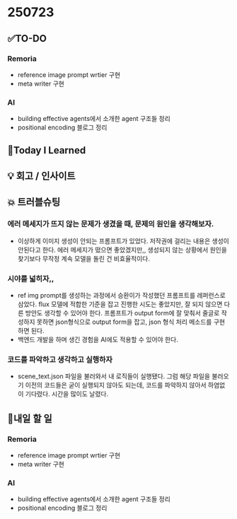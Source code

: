 # 250723
## ✅TO-DO
### Remoria
- reference image prompt wrtier 구현
- meta writer 구현 
### AI
- building effective agents에서 소개한 agent 구조들 정리
- positional encoding 블로그 정리


## 📌Today I Learned

## 💡 회고 / 인사이트

## 💥 트러블슈팅
### 에러 메세지가 뜨지 않는 문제가 생겼을 때, 문제의 원인을 생각해보자.
- 이상하게 이미지 생성이 안되는 프롬프트가 있었다. 저작권에 걸리는 내용은 생성이 안된다고 한다. 에러 메세지가 떴으면 좋았겠지만,, 생성되지 않는 상황에서 원인을 찾기보다 무작정 계속 모델을 돌린 건 비효율적이다. 

### 시야를 넓히자,,
- ref img prompt를 생성하는 과정에서 승환이가 작성했던 프롬프트를 레퍼런스로 삼았다. flux 모델에 적합한 기준을 잡고 진행한 시도는 좋았지만, 잘 되지 않으면 다른 방안도 생각할 수 있어야 한다. 프롬프트가 output form에 잘 맞춰서 줄글로 작성하지 못하면 json형식으로 output form을 잡고, json 형식 처리 메소드를 구현하면 된다.
- 백엔드 개발을 하며 생긴 경험을 AI에도 적용할 수 있어야 한다. 

### 코드를 파악하고 생각하고 실행하자
- scene_text.json 파일을 불러와서 내 로직들이 실행됐다. 그럼 해당 파일을 불러오기 이전의 코드들은 굳이 실행되지 않아도 되는데, 코드를 파악하지 않아서 하염없이 기다렸다. 시간을 많이도 날렸다.

## 🍩내일 할 일
### Remoria
- reference image prompt wrtier 구현
- meta writer 구현 
### AI
- building effective agents에서 소개한 agent 구조들 정리
- positional encoding 블로그 정리